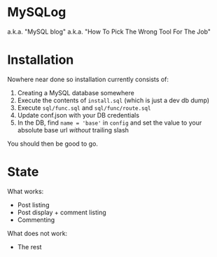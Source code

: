 # MySQLog
a.k.a. "MySQL blog"
a.k.a. "How To Pick The Wrong Tool For The Job"

# Installation
Nowhere near done so installation currently consists of:

  1. Creating a MySQL database somewhere
  2. Execute the contents of `install.sql` (which is just a dev db dump)
  3. Execute `sql/func.sql` and `sql/func/route.sql`
  4. Update conf.json with your DB credentials
  5. In the DB, find `name = 'base'` in `config` and set the value to your absolute base url *without* trailing slash

You should then be good to go.

# State
What works:

  * Post listing
  * Post display + comment listing
  * Commenting

What does not work:

  * The rest

